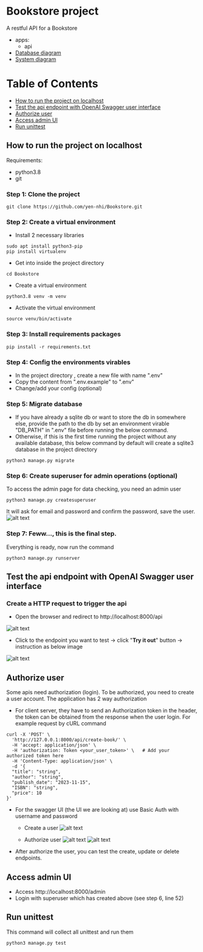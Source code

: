 # Bookstore project
A restful API for a Bookstore   
- apps: 
  + api
- [Database diagram](https://viewer.diagrams.net/?tags=%7B%7D&highlight=0000ff&edit=_blank&layers=1&nav=1&title=bookstore_db#R7Zttb9s2EIB%2FjT9m0IvtOB9jJ%2Bs6pMVQt1j2yaAlWuJMiRpFxXZ%2F%2FY4SKVmhHKRt9NJNgAGbxyNN8p47nkh74q6i4zuOkvAD8zGdOJZ%2FnLh3E8exrZkFb1JyKiRza1EIAk58pVQJ1uQr1i2VNCM%2BTmuKgjEqSFIXeiyOsSdqMsQ5O9TVdozWvzVBATYEaw9RU%2Fon8UVYSBd6WlL%2BGyZBqL%2FZtlRNhLSyEqQh8tnhTOTeT9wVZ0wUn6LjClO5eHpdina%2FXqgtB8ZxLF7TAH8Kvjx%2Befdx%2F%2Fn957nriN93j4srvcxPiGZqxhNnTqHD5Y5BvzBscVJrMf8nY7riKs0tdQsK9jQBay%2BrevgUqPe8o60WbBnbbzz2hLmugtFun6uDrPhqLXZqo3DSA4koirEayVrVWFD2QkL9B3RimVyRVCBvr0vLkHHyFfQRhSobBFDNhQLOtWoaa9lS9cmxnOofepntZ6IP6FhTfECp0KNhlKIkJdt8fLJhhHhA4iUTgkVK6RASgdcJ8qTOAXxIDkREepDKOpgLfLxod7ukCdwQswgLfgIV1WA2VzZWHnijiocK59LbwnOUNbhIuVBQdl1RBh8UaN8CnW1AB%2FrOHEVy9vE2TfKZW0MVJZyAJeUS7%2FHJ4BMsJXK8ONvjFaOMgzxmBbCE0mciREkQQ5HinWwmTU0g%2FNwqcUR8X%2Fa8TIEREgcPudrdtJJ8UiaTIulbO5pHmRAaYuhhmTASi9yEsyW8YEIr65fZZAZjXUHZrsrwkupcrFgMw0ckBwwD0QcsqV5yJpBA29Lf3gLeF8KSibRC2H0lwm5rBDsGwXlwaxdjkgfkHeNYsqHos2ImpXEmRz2i2DWK895RdM1gGsmkRm2nYJq4cRvPV%2BwqLZbsNg9r%2BNI%2BPnHcm%2FoWXXRbKnwf4F6I%2BEhwzwS%2FNh9oj%2BDpxRzUSA5%2FOCmVYfpiptmUlI7Z5w9ln87i%2B7JP57o13OY%2Fd%2FbZv2jMf1sP2dNh57%2BOmf8KIijun82hisZUZwB%2B03%2Byfm34DcoEbP39A9q%2BaHSBAbhA79m%2BYz6vJtmWkjTc%2BEgMYwdpHsgIa9ewlkfQ%2FdFqPpu%2BXy8%2FDoLSMYL%2FP51i1rtTzMwQzok3jNjdv8jHHjwf09FR%2BnaURe%2BOYqb7HseQXPgbJLo9oO%2FxLkBmU4JEePSB7n2g5L0%2FHzCPW7PEr3xgePG7KaSPCPeH8LRvhO2FgfCb3UcZN13ygioVjONNlo4%2FlOryqkpzdvmkxL5uwK5k8c25cxuu9n%2Fym6rx6qj1aLp4MZo2XB01Ut1eML0xoMYRInQQeI4HHANAtOGWpltE9anj%2BfkGStMD428XfUfSBkDaa7f49kgzfwlNYZk2lEH6Mz69%2FAcQa7rC6Jgxc8Ml6QZ5gjy1emILDzJjUOuDuIb7gW6Jc839E4iDx8jdruOUbmSwJwYbjt47ZnBm2B37AdaHILCGIQtYjOh9JYXly2If%2B2rxKp0HxhK1ZH9jIU7qMARlgtUXFB%2BJeDz7%2FJfsCmxXlO70CUheOOlCDPN9PC%2BctZLFqlle0u2K%2BclJXTSdEqUs4x5%2ByZrqjFYgHuAXze40m51jivL95Pxrv8GmUKz%2BCJnXnf2d1L3%2FFw%3D%3D)
- [System diagram]()

# Table of Contents
- [How to run the project on localhost](#1)
- [Test the api endpoint with OpenAI Swagger user interface](#2)
- [Authorize user](#3)
- [Access admin UI](#4)
- [Run unittest](#5)

## How to run the project on localhost <a name="1"/>
Requirements: 
- python3.8
- git

### Step 1: Clone the project
```git clone https://github.com/yen-nhi/Bookstore.git```

### Step 2: Create a virtual environment
- Install 2 necessary libraries
```
sudo apt install python3-pip
pip install virtualenv
``` 
- Get into inside the project directory 
```
cd Bookstore
```
- Create a virtual environment  
```
python3.8 venv -m venv
```

- Activate the virtual environment  
```
source venv/bin/activate
```

### Step 3: Install requirements packages 

```
pip install -r requirements.txt
```

### Step 4: Config the environments virables 
- In the project directory , create a new file with name ".env"
- Copy the content from ".env.example" to ".env" 
- Change/add your config (optional)

### Step 5: Migrate database
- If you have already a sqlite db or want to store the db in somewhere else, provide the path to the db 
by set an environment virable "DB_PATH" in ".env" file before running the below command.
- Otherwise, if this is the first time running the project without any available database, this below command 
by default will create a sqlite3 database in the project directory
```
python3 manage.py migrate
```
### Step 6: Create superuser for admin operations (optional)
To access the admin page for data checking, you need an admin user
```
python3 manage.py createsuperuser
```
It will ask for email and password and confirm the password, save the user.
![alt text](media/guidelines/create_superuser.png)

### Step 7: Feww..., this is the final step.
Everything is ready, now run the command
```
python3 manage.py runserver
```

## Test the api endpoint with OpenAI Swagger user interface <a name="2"/>
### Create a HTTP request to trigger the api
- Open the browser and redirect to http://localhost:8000/api 

![alt text](media/guidelines/docs_screen.png)

- Click to the endpoint you want to test -> click "**Try it out**" button -> instruction as below image

![alt text](media/guidelines/endpoint_instruction.png)

## Authorize user <a name="3"/>
Some apis need authorization (login). To be authorized, you need to create a user account.
The application has 2 way authorization
- For client server, they have to send an Authorization token in the header, the token can be obtained
from the response when the user login. For example request by cURL command
```
curl -X 'POST' \
  'http://127.0.0.1:8000/api/create-book/' \
  -H 'accept: application/json' \
  -H 'authorization: Token <your_user_token>' \   # Add your authorized token here
  -H 'Content-Type: application/json' \
  -d '{
  "title": "string",
  "author": "string",
  "publish_date": "2023-11-15",
  "ISBN": "string",
  "price": 10
}'
```
- For the swagger UI (the UI we are looking at) use Basic Auth with username and password
    + Create a user
    ![alt text](media/guidelines/register_instruction.png)

  + Authorize user
  ![alt text](media/guidelines/auth.png)
  ![alt text](media/guidelines/auth_user.png)
    
+ After authorize the user, you can test the create, update or delete endpoints.

## Access admin UI <a name="4"/>
- Access http://localhost:8000/admin
- Login with superuser which has created above (see step 6, line 52)

## Run unittest <a name="5"/>
This command will collect all unittest and run them
```
python3 manage.py test
```
